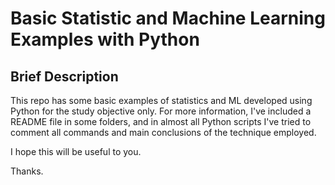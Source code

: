 # Basic Statistic and Machine Learning Examples with Python

## Brief Description

This repo has some basic examples of statistics and ML developed using Python for the study objective only.
For more information, I've included a README file in some folders, and in almost all Python scripts I've tried to comment 
all commands and main conclusions of the technique employed.

I hope this will be useful to you.

Thanks.
